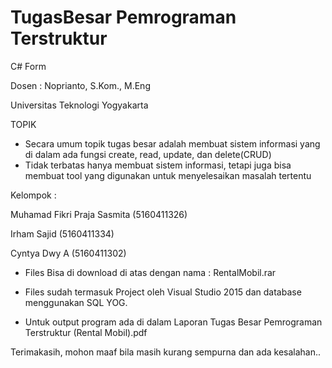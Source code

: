 # TugasBesar Pemrograman Terstruktur
C# Form

Dosen : Noprianto, S.Kom., M.Eng

Universitas Teknologi Yogyakarta

TOPIK

- Secara umum topik tugas besar adalah membuat sistem informasi yang di dalam ada fungsi create, read, update, dan delete(CRUD)
- Tidak terbatas hanya membuat sistem informasi, tetapi juga bisa membuat tool yang digunakan untuk menyelesaikan masalah tertentu


Kelompok :

Muhamad Fikri Praja Sasmita (5160411326)

Irham Sajid (5160411334)

Cyntya Dwy A (5160411302)




- Files Bisa di download di atas dengan nama : RentalMobil.rar

- Files sudah termasuk Project oleh Visual Studio 2015 dan database menggunakan SQL YOG.

- Untuk output program ada di dalam Laporan Tugas Besar Pemrograman Terstruktur (Rental Mobil).pdf


Terimakasih, mohon maaf bila masih kurang sempurna dan ada kesalahan..

